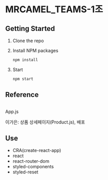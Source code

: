 # MRCAMEL_TEAMS-1조

## Getting Started

1. Clone the repo
   
2. Install NPM packages
   ```sh
   npm install
   ```
3. Start
   ```sh
   npm start
   ```

## Reference

```

```

App.js

이가은: 상품 상세페이지(Product.js), 배포

## Use

- CRA(create-react-app)
- react
- react-router-dom
- styled-components
- styled-reset


